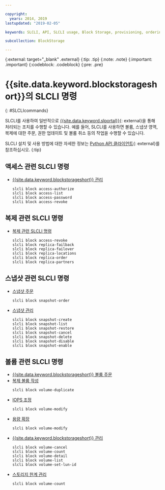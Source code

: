 ```yaml
---

copyright:
  years: 2014, 2019
lastupdated: "2019-02-05"

keywords: SLCLI, API, SLCLI usage, Block Storage, provisioning, ordering, managing

subcollection: BlockStorage

---
```

{:external: target="_blank" .external}
{:tip: .tip}
{:note: .note}
{:important: .important}
{:codeblock: .codeblock}
{:pre: .pre}

# {{site.data.keyword.blockstorageshort}}의 SLCLI 명령
{: #SLCLIcommands}

SLCLI를 사용하여 일반적으로 [{{site.data.keyword.slportal}}](https://control.softlayer.com/){: external}을 통해 처리되는 조치를 수행할 수 있습니다. 예를 들어, SLCLI를 사용하면 볼륨, 스냅샷 영역, 복제에 대한 주문, 권한 업데이트 및 볼륨 취소 등의 작업을 수행할 수 있습니다.

SLCLI 설치 및 사용 방법에 대한 자세한 정보는 [Python API 클라이언트](https://softlayer-python.readthedocs.io/en/latest/cli/){: external}를 참조하십시오.
{:tip}

## 액세스 관련 SLCLI 명령
* [{{site.data.keyword.blockstorageshort}} 관리](/docs/infrastructure/BlockStorage?topic=BlockStorage-managingstorage)  
  ```
  slcli block access-authorize
  slcli block access-list
  slcli block access-password
  slcli block access-revoke
  ```

## 복제 관련 SLCLI 명령

* [복제 관련 SLCLI 명령](/docs/infrastructure/BlockStorage?topic=BlockStorage-replication#clicommands)
  ```
  slcli block access-revoke
  slcli block replica-failback
  slcli block replica-failover
  slcli block replica-locations
  slcli block replica-order
  slcli block replica-partners
  ```

## 스냅샷 관련 SLCLI 명령

* [스냅샷 주문](/docs/infrastructure/BlockStorage?topic=BlockStorage-snapshots#ordering-snapshot-space-through-the-slcli)
  ```
  slcli block snapshot-order
  ```

* [스냅샷 관리](/docs/infrastructure/BlockStorage?topic=BlockStorage-managingSnapshots)
  ```
  slcli block snapshot-create
  slcli block snapshot-list
  slcli block snapshot-restore
  slcli block snapshot-cancel
  slcli block snapshot-delete
  slcli block snapshot-disable
  slcli block snapshot-enable
  ```

## 볼륨 관련 SLCLI 명령

* [{{site.data.keyword.blockstorageshort}} 볼륨 주문](/docs/infrastructure/BlockStorage?topic=BlockStorage-orderingthroughCLI)
* [복제 볼륨 작성](/docs/infrastructure/BlockStorage?topic=BlockStorage-duplicatevolume)
  ```
  slcli block volume-duplicate
  ```
* [IOPS 조정](/docs/infrastructure/BlockStorage?topic=BlockStorage-adjustingIOPS#steps)
  ```
  slcli block volume-modify
  ```
* [용량 확장](/docs/infrastructure/BlockStorage?topic=BlockStorage-expandingcapacity#steps)
  ```
  slcli block volume-modify
  ```
* [{{site.data.keyword.blockstorageshort}} 관리](/docs/infrastructure/BlockStorage?topic=BlockStorage-managingstorage)  
  ```
  slcli block volume-cancel
  slcli block volume-count
  slcli block volume-detail
  slcli block volume-list
  slcli block volume-set-lun-id
  ```
* [스토리지 한계 관리](/docs/infrastructure/BlockStorage?topic=BlockStorage-managingstoragelimits)  
  ```
  slcli block volume-count
  ```
